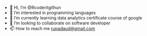 - 👋 Hi, I’m @Rcoderitgithun
- 👀 I’m interested in programming languages
- 🌱 I’m currently learning data analytics certificate course of google
- 💞️ I’m looking to collaborate on software developer
- 📫 How to reach me rupadaud@gmail.com

<!---
Rcoderitgithun/Rcoderitgithun is a ✨ special ✨ repository because its `README.md` (this file) appears on your GitHub profile.
You can click the Preview link to take a look at your changes.
--->
